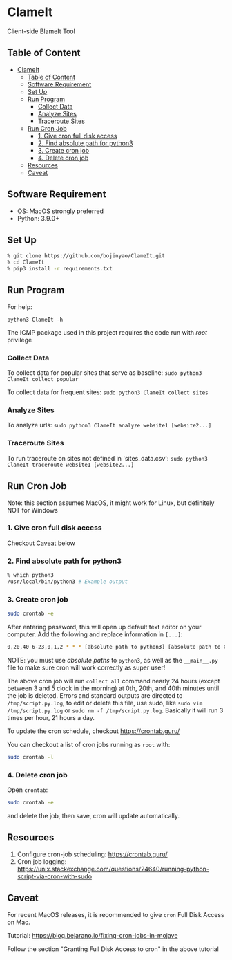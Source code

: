 # ClameIt

Client-side BlameIt Tool

## Table of Content

- [ClameIt](#clameit)
  - [Table of Content](#table-of-content)
  - [Software Requirement](#software-requirement)
  - [Set Up](#set-up)
  - [Run Program](#run-program)
    - [Collect Data](#collect-data)
    - [Analyze Sites](#analyze-sites)
    - [Traceroute Sites](#traceroute-sites)
  - [Run Cron Job](#run-cron-job)
    - [1. Give cron full disk access](#1-give-cron-full-disk-access)
    - [2. Find absolute path for python3](#2-find-absolute-path-for-python3)
    - [3. Create cron job](#3-create-cron-job)
    - [4. Delete cron job](#4-delete-cron-job)
  - [Resources](#resources)
  - [Caveat](#caveat)

## Software Requirement

- OS: MacOS strongly preferred
- Python: 3.9.0+

## Set Up

```bash
% git clone https://github.com/bojinyao/ClameIt.git
% cd ClameIt
% pip3 install -r requirements.txt
```

## Run Program

For help:

`python3 ClameIt -h`

The ICMP package used in this project requires the code run with _root_ privilege

### Collect Data

To collect data for popular sites that serve as baseline: `sudo python3 ClameIt collect popular`

To collect data for frequent sites: `sudo python3 ClameIt collect sites`

### Analyze Sites

To analyze urls: `sudo python3 ClameIt analyze website1 [website2...]`

### Traceroute Sites

To run traceroute on sites not defined in 'sites_data.csv': `sudo python3 ClameIt traceroute website1 [website2...]`

## Run Cron Job

Note: this section assumes MacOS, it might work for Linux, but definitely NOT for Windows

### 1. Give cron full disk access

Checkout [Caveat](#caveat) below

### 2. Find absolute path for python3

```bash
% which python3
/usr/local/bin/python3 # Example output
```

### 3. Create cron job

```bash
sudo crontab -e
```

After entering password, this will open up default text editor on your computer. Add the following and replace information in `[...]`:

```bash
0,20,40 6-23,0,1,2 * * * [absolute path to python3] [absolute path to ClameIt]ClameIt/__main__.py collect all > /tmp/script.py.log 2>&1
```

NOTE: you must use _absolute paths_ to `python3`, as well as the `__main__.py` file to make sure cron will work correctly as super user!

The above cron job will run `collect all` command nearly 24 hours (except between 3 and 5 clock in the morning) at 0th, 20th, and 40th minutes until the job is deleted. Errors and standard outputs are directed to `/tmp/script.py.log`, to edit or delete this file, use sudo, like `sudo vim /tmp/script.py.log` or `sudo rm -f /tmp/script.py.log`. Basically it will run 3 times per hour, 21 hours a day.

To update the cron schedule, checkout <https://crontab.guru/>

You can checkout a list of cron jobs running as `root` with:

```bash
sudo crontab -l
```

### 4. Delete cron job

Open `crontab`:

```bash
sudo crontab -e
```

and delete the job, then save, cron will update automatically.

## Resources

1. Configure cron-job scheduling: <https://crontab.guru/>
2. Cron job logging: <https://unix.stackexchange.com/questions/24640/running-python-script-via-cron-with-sudo>

## Caveat

For recent MacOS releases, it is recommended to give `cron` Full Disk Access on Mac.

Tutorial: <https://blog.bejarano.io/fixing-cron-jobs-in-mojave>

Follow the section "Granting Full Disk Access to cron" in the above tutorial
